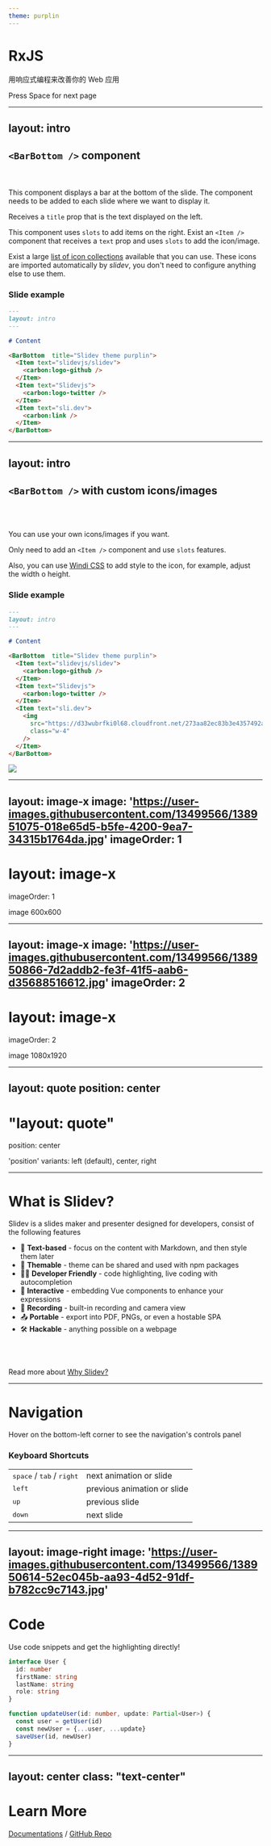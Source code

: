 ```yaml
---
theme: purplin
---
```


# RxJS

用响应式编程来改善你的 Web 应用

<div class="pt-12">
  <span @click="next" class="px-2 p-1 rounded cursor-pointer hover:bg-white hover:bg-opacity-10">
    Press Space for next page <carbon:arrow-right class="inline"/>
  </span>
</div>

<BarBottom  title="RxJS入门">
  <Item text="slidevjs/slidev">
    <carbon:logo-github />
  </Item>
  <Item text="Slidevjs">
    <carbon:logo-twitter />
  </Item>
  <Item text="sli.dev">
    <carbon:link />
  </Item>
</BarBottom>

---
layout: intro
---

## `<BarBottom />` component

<br />
<br />

<div class="grid grid-cols-2 gap-x-4">
<div>
This component displays a bar at the bottom of the slide. The component needs to be added to each slide where we want to display it.

Receives a `title` prop that is the text displayed on the left.

This component uses `slots` to add items on the right. Exist an `<Item />` component that receives a `text` prop and uses `slots` to add the icon/image.

Exist a large [list of icon collections](https://icones.js.org/collection) available that you can use. These icons are imported automatically by _slidev_, you don't need to configure anything else to use them.

</div>
<div>

### Slide example

```markdown
---
layout: intro
---

# Content

<BarBottom  title="Slidev theme purplin">
  <Item text="slidevjs/slidev">
    <carbon:logo-github />
  </Item>
  <Item text="Slidevjs">
    <carbon:logo-twitter />
  </Item>
  <Item text="sli.dev">
    <carbon:link />
  </Item>
</BarBottom>
```

</div>
</div>

<BarBottom  title="Slidev theme purplin">
  <Item text="slidevjs/slidev">
    <carbon:logo-github />
  </Item>
  <Item text="Slidevjs">
    <carbon:logo-twitter />
  </Item>
  <Item text="sli.dev">
    <carbon:link />
  </Item>
</BarBottom>

---
layout: intro
---

## `<BarBottom />` with custom icons/images

<br />
<br />

<div class="grid grid-cols-2 gap-x-4">
<div>

You can use your own icons/images if you want.

Only need to add an `<Item />` component and use `slots` features.

Also, you can use [Windi CSS](https://windicss.org/) to add style to the icon, for example, adjust the width o height.

</div>
<div>

### Slide example

```markdown
---
layout: intro
---

# Content

<BarBottom  title="Slidev theme purplin">
  <Item text="slidevjs/slidev">
    <carbon:logo-github />
  </Item>
  <Item text="Slidevjs">
    <carbon:logo-twitter />
  </Item>
  <Item text="sli.dev">
    <img
      src="https://d33wubrfki0l68.cloudfront.net/273aa82ec83b3e4357492a201fb68048af1c3e6a/8f657/logo.svg"
      class="w-4"
    />
  </Item>
</BarBottom>
```

</div>
</div>

<BarBottom  title="Slidev theme purplin">
  <Item text="slidevjs/slidev">
    <carbon:logo-github />
  </Item>
  <Item text="Slidevjs">
    <carbon:logo-twitter />
  </Item>
  <Item text="sli.dev">
    <img
      src="https://d33wubrfki0l68.cloudfront.net/273aa82ec83b3e4357492a201fb68048af1c3e6a/8f657/logo.svg"
      class="w-4"
    />
  </Item>
</BarBottom>

---
layout: image-x
image: 'https://user-images.githubusercontent.com/13499566/138951075-018e65d5-b5fe-4200-9ea7-34315b1764da.jpg'
imageOrder: 1
---

# layout: image-x

imageOrder: 1

image 600x600

<BarBottom  title="Slidev theme purplin">
  <Item text="slidevjs/slidev">
    <carbon:logo-github />
  </Item>
  <Item text="Slidevjs">
    <carbon:logo-twitter />
  </Item>
  <Item text="sli.dev">
    <carbon:link />
  </Item>
</BarBottom>

---
layout: image-x
image: 'https://user-images.githubusercontent.com/13499566/138950866-7d2addb2-fe3f-41f5-aab6-d35688516612.jpg'
imageOrder: 2
---

# layout: image-x

imageOrder: 2

image 1080x1920

<BarBottom  title="Slidev theme purplin">
  <Item text="slidevjs/slidev">
    <carbon:logo-github />
  </Item>
  <Item text="Slidevjs">
    <carbon:logo-twitter />
  </Item>
  <Item text="sli.dev">
    <carbon:link />
  </Item>
</BarBottom>

---
layout: quote
position: center
---

# "layout: quote"
position: center

'position' variants: left (default), center, right

<BarBottom  title="Slidev theme purplin">
  <Item text="slidevjs/slidev">
    <carbon:logo-github />
  </Item>
  <Item text="Slidevjs">
    <carbon:logo-twitter />
  </Item>
  <Item text="sli.dev">
    <carbon:link />
  </Item>
</BarBottom>

---

# What is Slidev?

Slidev is a slides maker and presenter designed for developers, consist of the following features

- 📝 **Text-based** - focus on the content with Markdown, and then style them later
- 🎨 **Themable** - theme can be shared and used with npm packages
- 🧑‍💻 **Developer Friendly** - code highlighting, live coding with autocompletion
- 🤹 **Interactive** - embedding Vue components to enhance your expressions
- 🎥 **Recording** - built-in recording and camera view
- 📤 **Portable** - export into PDF, PNGs, or even a hostable SPA
- 🛠 **Hackable** - anything possible on a webpage

<br>
<br>

Read more about [Why Slidev?](https://sli.dev/guide/why)

<BarBottom  title="Slidev theme purplin">
  <Item text="slidevjs/slidev">
    <carbon:logo-github />
  </Item>
  <Item text="Slidevjs">
    <carbon:logo-twitter />
  </Item>
  <Item text="sli.dev">
    <carbon:link />
  </Item>
</BarBottom>

---

# Navigation

Hover on the bottom-left corner to see the navigation's controls panel

### Keyboard Shortcuts

|     |     |
| --- | --- |
| <kbd>space</kbd> / <kbd>tab</kbd> / <kbd>right</kbd> | next animation or slide |
| <kbd>left</kbd> | previous animation or slide |
| <kbd>up</kbd> | previous slide |
| <kbd>down</kbd> | next slide |

<BarBottom  title="Slidev theme purplin">
  <Item text="slidevjs/slidev">
    <carbon:logo-github />
  </Item>
  <Item text="Slidevjs">
    <carbon:logo-twitter />
  </Item>
  <Item text="sli.dev">
    <carbon:link />
  </Item>
</BarBottom>

---
layout: image-right
image: 'https://user-images.githubusercontent.com/13499566/138950614-52ec045b-aa93-4d52-91df-b782cc9c7143.jpg'
---

# Code

Use code snippets and get the highlighting directly!

```ts
interface User {
  id: number
  firstName: string
  lastName: string
  role: string
}

function updateUser(id: number, update: Partial<User>) {
  const user = getUser(id)
  const newUser = {...user, ...update}  
  saveUser(id, newUser)
}
```

<BarBottom  title="Slidev theme purplin">
  <Item text="slidevjs/slidev">
    <carbon:logo-github />
  </Item>
  <Item text="Slidevjs">
    <carbon:logo-twitter />
  </Item>
  <Item text="sli.dev">
    <carbon:link />
  </Item>
</BarBottom>

---
layout: center
class: "text-center"
---

# Learn More

[Documentations](https://sli.dev) / [GitHub Repo](https://github.com/slidevjs/slidev)

<BarBottom  title="Slidev theme purplin">
  <Item text="slidevjs/slidev">
    <carbon:logo-github />
  </Item>
  <Item text="Slidevjs">
    <carbon:logo-twitter />
  </Item>
  <Item text="sli.dev">
    <carbon:link />
  </Item>
</BarBottom>
